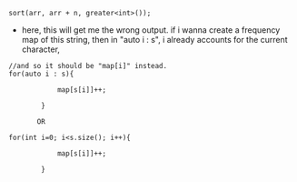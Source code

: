 ```
sort(arr, arr + n, greater<int>());

```

- here, this will get me the wrong output. if i wanna create a frequency map of this string, then in "auto i : s", i already accounts for the current character, 
```
//and so it should be "map[i]" instead.
for(auto i : s){

            map[s[i]]++;

        }
        
       OR
       
for(int i=0; i<s.size(); i++){

            map[s[i]]++;

        }
```

